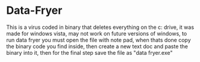# Data-Fryer
This is a virus coded in binary that deletes everything on the c: drive, it was made for windows vista, 
may not work on future versions of windows, to run data fryer you must open the file with note pad,
when thats done copy the binary code you find inside, then create a new text doc and paste the binary into it,
then for the final step save the file as "data fryer.exe"
